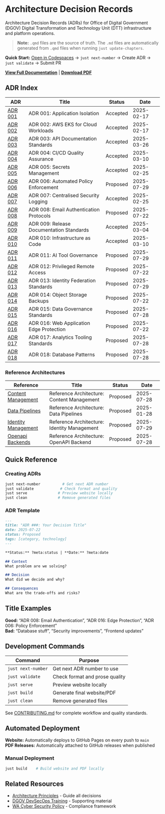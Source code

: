 # Architecture Decision Records

Architecture Decision Records (ADRs) for Office of Digital Government
(DGOV) Digital Transformation and Technology Unit (DTT) infrastructure
and platform operations.

> **Note:** `.qmd` files are the source of truth. The `.md` files are
> automatically generated from `.qmd` files when running
> `just update-chapters`.

**Quick Start:** [Open in
Codespaces](https://codespaces.new/wagov-dtt/architecture-decision-records)
→ `just next-number` → Create ADR → `just validate` → Submit PR

[**View Full
Documentation**](https://wagov-dtt.github.io/architecture-decision-records/)
\| [**Download
PDF**](https://github.com/wagov-dtt/architecture-decision-records/releases/latest)

## ADR Index

| ADR | Title | Status | Date |
|----|----|----|----|
| [ADR 001](security/001-isolation.md) | ADR 001: Application Isolation | Accepted | 2025-02-17 |
| [ADR 002](operations/002-workloads.md) | ADR 002: AWS EKS for Cloud Workloads | Accepted | 2025-02-17 |
| [ADR 003](development/003-apis.md) | ADR 003: API Documentation Standards | Accepted | 2025-03-26 |
| [ADR 004](development/004-cicd.md) | ADR 004: CI/CD Quality Assurance | Accepted | 2025-03-10 |
| [ADR 005](security/005-secrets-management.md) | ADR 005: Secrets Management | Accepted | 2025-02-25 |
| [ADR 006](operations/006-policy-enforcement.md) | ADR 006: Automated Policy Enforcement | Proposed | 2025-07-29 |
| [ADR 007](operations/007-logging.md) | ADR 007: Centralised Security Logging | Accepted | 2025-02-25 |
| [ADR 008](security/008-email-authentication.md) | ADR 008: Email Authentication Protocols | Proposed | 2025-07-22 |
| [ADR 009](development/009-release.md) | ADR 009: Release Documentation Standards | Accepted | 2025-03-04 |
| [ADR 010](operations/010-configmgmt.md) | ADR 010: Infrastructure as Code | Accepted | 2025-03-10 |
| [ADR 011](security/011-ai-governance.md) | ADR 011: AI Tool Governance | Proposed | 2025-07-29 |
| [ADR 012](security/012-privileged-remote-access.md) | ADR 012: Privileged Remote Access | Proposed | 2025-07-22 |
| [ADR 013](security/013-identity-federation.md) | ADR 013: Identity Federation Standards | Proposed | 2025-07-29 |
| [ADR 014](operations/014-object-backup.md) | ADR 014: Object Storage Backups | Proposed | 2025-07-22 |
| [ADR 015](operations/015-data-governance.md) | ADR 015: Data Governance Standards | Proposed | 2025-07-28 |
| [ADR 016](security/016-edge-protection.md) | ADR 016: Web Application Edge Protection | Proposed | 2025-07-22 |
| [ADR 017](operations/017-analytics-tooling.md) | ADR 017: Analytics Tooling Standards | Proposed | 2025-07-28 |
| [ADR 018](operations/018-database-patterns.md) | ADR 018: Database Patterns | Proposed | 2025-07-28 |

### Reference Architectures

| Reference | Title | Status | Date |
|----|----|----|----|
| [Content Management](reference-architectures/content-management.md) | Reference Architecture: Content Management | Proposed | 2025-07-28 |
| [Data Pipelines](reference-architectures/data-pipelines.md) | Reference Architecture: Data Pipelines | Proposed | 2025-01-28 |
| [Identity Management](reference-architectures/identity-management.md) | Reference Architecture: Identity Management | Proposed | 2025-07-29 |
| [Openapi Backends](reference-architectures/openapi-backends.md) | Reference Architecture: OpenAPI Backend | Proposed | 2025-07-28 |

## Quick Reference

### Creating ADRs

``` bash
just next-number          # Get next ADR number
just validate            # Check format and quality  
just serve              # Preview website locally
just clean              # Remove generated files
```

### ADR Template

``` markdown
---
title: "ADR ###: Your Decision Title"
date: 2025-07-22
status: Proposed
tags: [category, technology]
---

**Status:** ?meta:status | **Date:** ?meta:date

## Context
What problem are we solving?

## Decision  
What did we decide and why?

## Consequences
What are the trade-offs and risks?
```

## Title Examples

**Good:** “ADR 008: Email Authentication”, “ADR 016: Edge Protection”,
“ADR 006: Policy Enforcement”  
**Bad:** “Database stuff”, “Security improvements”, “Frontend updates”

## Development Commands

| Command            | Purpose                        |
|--------------------|--------------------------------|
| `just next-number` | Get next ADR number to use     |
| `just validate`    | Check format and prose quality |
| `just serve`       | Preview website locally        |
| `just build`       | Generate final website/PDF     |
| `just clean`       | Remove generated files         |

See [CONTRIBUTING.md](CONTRIBUTING.md) for complete workflow and quality
standards.

## Automated Deployment

**Website:** Automatically deploys to GitHub Pages on every push to
`main`  
**PDF Releases:** Automatically attached to GitHub releases when
published

### Manual Deployment

``` bash
just build    # Build website and PDF locally
```

## Related Resources

- [Architecture Principles](./architecture-principles.qmd) - Guide all
  decisions
- [DGOV DevSecOps
  Training](https://soc.cyber.wa.gov.au/training/devsecops-induction/) -
  Supporting material
- [WA Cyber Security
  Policy](https://www.wa.gov.au/government/publications/2024-wa-government-cyber-security-policy) -
  Compliance framework
